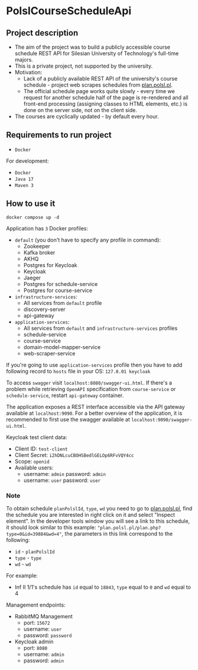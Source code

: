 # PolslCourseScheduleApi

## Project description

- The aim of the project was to build a publicly accessible course schedule REST API for Silesian University of Technology's full-time majors.
- This is a private project, not supported by the university. 
- Motivation: 
  - Lack of a publicly available REST API of the university's course schedule - project web scrapes schedules from [plan.polsl.pl](https://plan.polsl.pl/). 
  - The official schedule page works quite slowly - every time we request for another schedule half of the page is re-rendered and all front-end processing (assigning classes to HTML elements, etc.) is done on the server side, not on the client side.
- The courses are cyclically updated - by default every hour.

## Requirements to run project
- `Docker`

For development:
- `Docker`
- `Java 17`
- `Maven 3`

## How to use it

```shell
docker compose up -d
```

Application has `3` Docker profiles:
- `default` (you don't have to specify any profile in command):
  - Zookeeper
  - Kafka broker
  - AKHQ
  - Postgres for Keycloak
  - Keycloak
  - Jaeger
  - Postgres for schedule-service
  - Postgres for course-service
- `infrastructure-services`:
  - All services from `default` profile
  - discovery-server
  - api-gateway
- `application-services`: 
  - All services from `default` and `infrastructure-services` profiles
  - schedule-service
  - course-service
  - domain-model-mapper-service
  - web-scraper-service

If you're going to use `application-services` profile then you have to add following record to `hosts` file in your OS: `127.0.01 keycloak`

To access `swagger` visit `localhost:8080/swagger-ui.html`. If there's a problem while retrieving `OpenAPI` specification from `course-service` or `schedule-service`, restart `api-gateway` container.

The application exposes a REST interface accessible via the API gateway available at `localhost:9090`.
For a better overview of the application, it is recommended to first use the swagger available at `localhost:9090/swagger-ui.html`.

Keycloak test client data:
- Client ID: `test-client`
- Client Secret: `i2hDNLcuCBOHSBedlGELOp6RFvVQY4cc`
- Scope: `openid`
- Available users:
  - username: `admin` password: `admin`
  - username: `user` password: `user`

### Note
To obtain schedule `planPolslId`, `type`, `wd` you need to go to [plan.polsl.pl](https://plan.polsl.pl/), find the schedule you are interested in right click on it and select "Inspect element". In the developer tools window you will see a link to this schedule, it should look similar to this example:  `"plan.polsl.pl/plan.php?type=0&id=39884&wd=4"`, the parameters in this link correspond to the following:
- `id` - `planPolslId`
- `type` - `type`
- `wd` - `wd`

For example:
- Inf II 1/1's schedule has `id` equal to `18843`, `type` equal to `0` and `wd` equal to 4

Management endpoints:
- RabbitMQ Management
  - port: `15672`
  - username: `user`
  - password: `password`
- Keycloak admin
  - port: `8080`
  - username: `admin`
  - password: `admin`
